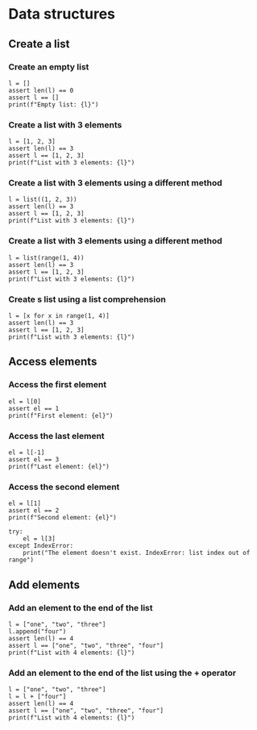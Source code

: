# Data structures

## Create a list

### Create an empty list

```
l = []
assert len(l) == 0
assert l == []
print(f"Empty list: {l}")
```

### Create a list with 3 elements

```
l = [1, 2, 3]
assert len(l) == 3
assert l == [1, 2, 3]
print(f"List with 3 elements: {l}")
```

### Create a list with 3 elements using a different method

```
l = list((1, 2, 3))
assert len(l) == 3
assert l == [1, 2, 3]
print(f"List with 3 elements: {l}")
```

### Create a list with 3 elements using a different method

```
l = list(range(1, 4))
assert len(l) == 3
assert l == [1, 2, 3]
print(f"List with 3 elements: {l}")
```

### Create s list using a list comprehension
```
l = [x for x in range(1, 4)]
assert len(l) == 3
assert l == [1, 2, 3]
print(f"List with 3 elements: {l}")
```

## Access elements

### Access the first element
```
el = l[0]
assert el == 1
print(f"First element: {el}")
```

### Access the last element
```
el = l[-1]
assert el == 3
print(f"Last element: {el}")
```

### Access the second element
```
el = l[1]
assert el == 2
print(f"Second element: {el}")

try:
    el = l[3]
except IndexError:
    print("The element doesn't exist. IndexError: list index out of range")
```

## Add elements

### Add an element to the end of the list
```
l = ["one", "two", "three"]
l.append("four")
assert len(l) == 4
assert l == ["one", "two", "three", "four"]
print(f"List with 4 elements: {l}")
```

### Add an element to the end of the list using the + operator
```
l = ["one", "two", "three"]
l = l + ["four"]
assert len(l) == 4
assert l == ["one", "two", "three", "four"]
print(f"List with 4 elements: {l}")
```
